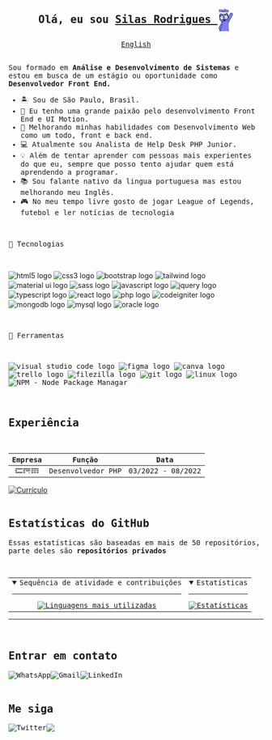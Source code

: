 <div style="display: inline_block">
<samp>
  <h2 align="center">Olá, eu sou
    <a href="http://silasrodrigues.me">
      Silas Rodrigues
    </a>
      <img align="center" src="../images/hello.gif" height="45px" alt="Olá" />
  </h2>

  <p align="center">
    <a href="../README.md">English</a>
  </p>

  <p align="left"> 
   <br>
    Sou formado em <strong>Análise e Desenvolvimento de Sistemas</strong> e estou em busca de um estágio ou oportunidade como <strong>Desenvolvedor Front End.</strong><br>
  </p>
  <ul align="left">
    <li>🏝 Sou de São Paulo, Brasil.</li>
    <li>💜 Eu tenho uma grande paixão pelo desenvolvimento Front End e UI Motion.</li>
    <li>🌱 Melhorando minhas habilidades com Desenvolvimento Web como um todo, front e back end.</li>
    <li>💻 Atualmente sou Analista de Help Desk PHP Junior.</li>
    <li> 💡 Além de tentar aprender com pessoas mais experientes do que eu, sempre que posso tento ajudar quem está aprendendo a programar.</li>
    <li>📚 Sou falante nativo da lingua portuguesa mas estou melhorando meu Inglês.</li>
    <li>🎮 No meu tempo livre gosto de jogar League of Legends, futebol e ler notícias de tecnologia</li>
  </ul>
</div>
<div style="display: inline_block">
<br>
  <p align="left" vertical-align="center">
  <samp>
  🔌 Tecnologias
  </p>
  <br>
  <p align="left">
    <img align="center" src="https://cdn.jsdelivr.net/gh/devicons/devicon/icons/html5/html5-original.svg" height="30" width="55" alt="html5 logo" title="HTML 5" />
    <img align="center" src="https://cdn.jsdelivr.net/gh/devicons/devicon/icons/css3/css3-original.svg" height="30" width="55" alt="css3 logo" title="CSS 3" />
    <img align="center" src="https://cdn.jsdelivr.net/gh/devicons/devicon/icons/bootstrap/bootstrap-original.svg" height="30" width="55" alt="bootstrap logo" title="Bootstrap" />
    <img align="center" src="https://cdn.jsdelivr.net/gh/devicons/devicon/icons/tailwindcss/tailwindcss-plain.svg" height="30" width="55" alt="tailwind logo" title="Tailwind CSS" />
    <img align="center" src="https://cdn.jsdelivr.net/gh/devicons/devicon/icons/materialui/materialui-original.svg" height="30" width="55" alt="material ui logo" title="Material UI"/>
    <img align="center" src="https://cdn.jsdelivr.net/gh/devicons/devicon/icons/sass/sass-original.svg" height="30" width="55" alt="sass logo" title="SASS" />
    <img align="center" src="https://cdn.jsdelivr.net/gh/devicons/devicon/icons/javascript/javascript-original.svg" height="30" width="55" alt="javascript logo" title="JavaScript" />
    <img align="center" src="https://cdn.jsdelivr.net/gh/devicons/devicon/icons/jquery/jquery-original.svg" height="30" width="55" alt="jquery logo" title="JQuery" />
    <img align="center" src="https://cdn.jsdelivr.net/gh/devicons/devicon/icons/typescript/typescript-original.svg" height="30" width="55" alt="typescript logo" title="TypeScript" />
    <img align="center" src="https://cdn.jsdelivr.net/gh/devicons/devicon/icons/react/react-original.svg" height="30" width="55" alt="react logo" title="React JS" />
    <img align="center" src="https://cdn.jsdelivr.net/gh/devicons/devicon/icons/php/php-original.svg" height="30" width="55" alt="php logo" title="PHP" />
    <img align="center" src="https://cdn.jsdelivr.net/gh/devicons/devicon/icons/codeigniter/codeigniter-plain.svg" height="30" width="55" alt="codeigniter logo" title="CodeIgniter" />
    <img align="center" src="https://cdn.jsdelivr.net/gh/devicons/devicon/icons/mongodb/mongodb-plain.svg" height="30" width="55" alt="mongodb logo" title="MongoDB" />
    <img align="center" src="https://cdn.jsdelivr.net/gh/devicons/devicon/icons/mysql/mysql-original.svg" height="30" width="55" alt="mysql logo" title="SQL" />
    <img align="center" src="https://cdn.jsdelivr.net/gh/devicons/devicon/icons/oracle/oracle-original.svg" height="55" width="55" alt="oracle logo" title="Oracle" />
  </p>
</div>

<div style="display: inline_block">
<br>
  <samp>
  <p align="left" vertical-align="center">
  🔧 Ferramentas
  </p>
  <br>
  <p align="left">
    <img src="https://cdn.jsdelivr.net/gh/devicons/devicon/icons/vscode/vscode-original.svg" height="30" width="55" alt="visual studio code logo" title="Visual Studio Code" />
    <img src="https://cdn.jsdelivr.net/gh/devicons/devicon/icons/figma/figma-original.svg" height="30" width="55" alt="figma logo" title="Figma" />
    <img src="https://cdn.jsdelivr.net/gh/devicons/devicon/icons/canva/canva-original.svg" height="30" width="55" alt="canva logo" title="Canva" />
    <img src="https://cdn.jsdelivr.net/gh/devicons/devicon/icons/trello/trello-plain.svg" height="30" width="55" alt="trello logo" title="Trello" />
    <img src="https://cdn.jsdelivr.net/gh/devicons/devicon/icons/filezilla/filezilla-plain.svg" height="30" width="55" alt="filezilla logo" title="FileZilla" />
    <img src="https://cdn.jsdelivr.net/gh/devicons/devicon/icons/git/git-original.svg" height="30" width="55" alt="git logo" title="Git" />
    <img src="https://cdn.jsdelivr.net/gh/devicons/devicon/icons/linux/linux-original.svg" height="30" width="55" alt="linux logo" title="Linux" />
    <img src="https://cdn.jsdelivr.net/gh/devicons/devicon/icons/npm/npm-original-wordmark.svg"  height="30" width="55" alt="NPM - Node Package Managar" title="NPM" />
  </p>
</div>

<br>

<div style="display: inline_block">
  <samp>
  <h2 align="left">Experiência</h2>
<br>
  <table width="100">
    <thead>
      <tr>
        <th>Empresa</th>
        <th>Função</th>
        <th>Data</th>
      </tr>
    </thead>
    <tbody>
      <tr>
        <td align="center">
          <a href="https://crmservices.com.br">
            <img align="center" src="../images/crm-logo.png" height="15px" alt="CRM logo" title="CRM Services" />
          </a>
        </td>
        <td>
          Desenvolvedor PHP
        </td>
        <td>
          03/2022 - 08/2022
        </td>
      </tr>
    </tbody>
  </table>
</div>

<div class="display-inline-block">
  <a href="https://silasrodrigues.me/resume.pdf" target="_blank">
    <img align="center" src="https://img.shields.io/badge/-Currículo-ccc?style=for-the-badge&logo=adobe-acrobat-reader&logoColor=1c1c1c" alt="Currículo">
  </a>
</div>

<br>

<div style="display: inline_block">
  <samp>
  <h2 align="left">Estatísticas do GitHub</h2>
  <p align="left">Essas estatísticas são baseadas em mais de 50 repositórios, parte deles são <strong>repositórios privados</strong></p>
<br>
  <table width="50%">
    <tr>
      <td align="center">
        <details open>
          <summary>Sequência de atividade e contribuições</summary>
          <hr>
          <a href="https://github.com/SilasRodrigues19">
            <img src="https://github-readme-streak-stats.herokuapp.com?user=SilasRodrigues19&theme=dracula" alt="Linguagens mais utilizadas" />
          </a>
        </details>
      </td>
      <td align="center">
        <details open>
          <summary>Estatísticas</summary>
          <hr>
          <a href="https://github.com/SilasRodrigues19">
            <img src="https://github-readme-stats.vercel.app/api?username=SilasRodrigues19&show_icons=true&theme=dracula&icon_color=ff79c6&include_all_commits=true&count_private=true" alt="Estatísticas" />
          </a>
        </details>
      </td>
    </tr>
  </table>
    <hr>
</div>

<br>
<div style="display: inline_block">
  <samp>
  <h2 align="left">Entrar em contato
  </h2>
  <a href="https://wa.me/5519992576970" target="_blank">
    <img align="left" src="https://img.shields.io/badge/-Whats-1c1c1c?style=for-the-badge&logo=whatsapp&logoColor=white" alt="WhatsApp">
  </a>
  
  <a href="mailto:silasrodrigues.fatec@gmail.com?subject=Contato GitHub" target="_blank">
    <img align="left" src="https://img.shields.io/badge/-Mail-1c1c1c?style=for-the-badge&logo=gmail&logoColor=white" alt="Gmail">
  </a>

  <a href="https://linkedin.com/in/silasrodrigues19/" target="_blank">
    <img align="left" src="https://img.shields.io/badge/-LinkedIn-1c1c1c?style=for-the-badge&logo=linkedin&logoColor=white" alt="LinkedIn">
  </a>
</div>
<br><br>

<div style="display: inline_block">
  <samp>
  <h2 align="left">Me siga
  </h2>
    <a href="https://twitter.com/intent/user?screen_name=Jinuye1" target="_blank">
    <img align="left" src="https://img.shields.io/twitter/follow/Jinuye1?logo=twitter&style=for-the-badge&color=0891b2&labelColor=1c1c1c&logoColor=white" alt="Twitter">
  </a>

  <a href="https://www.github.com/SilasRodrigues19" target="_blank">
    <img src="https://img.shields.io/github/followers/SilasRodrigues19?logo=github&style=for-the-badge&color=0891b2&labelColor=1c1c1c&logoColor=white">
  </a>
</div>

